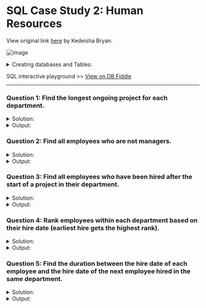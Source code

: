 # SQL Case Study 2: Human Resources

View original link [here](https://d-i-motion.com/lessons/kedeishas-banking-services/) by Kedeisha Bryan.

![image](https://github.com/veekool/Human_Resources-SQL/assets/114795923/0044021e-59aa-4579-beb0-4b675dd8815d)

<details><summary>Creating databases and Tables:</summary>

```sql
-- Create 'departments' table
CREATE TABLE departments (
    id SERIAL PRIMARY KEY,
    name VARCHAR(50),
    manager_id INT
);

-- Create 'employees' table
CREATE TABLE employees (
    id SERIAL PRIMARY KEY,
    name VARCHAR(50),
    hire_date DATE,
    job_title VARCHAR(50),
    department_id INT REFERENCES departments(id)
);

-- Create 'projects' table
CREATE TABLE projects (
    id SERIAL PRIMARY KEY,
    name VARCHAR(50),
    start_date DATE,
    end_date DATE,
    department_id INT REFERENCES departments(id)
);

-- Insert data into 'departments'
INSERT INTO departments (name, manager_id)
VALUES ('HR', 1), ('IT', 2), ('Sales', 3);

-- Insert data into 'employees'
INSERT INTO employees (name, hire_date, job_title, department_id)
VALUES ('John Doe', '2018-06-20', 'HR Manager', 1),
       ('Jane Smith', '2019-07-15', 'IT Manager', 2),
       ('Alice Johnson', '2020-01-10', 'Sales Manager', 3),
       ('Bob Miller', '2021-04-30', 'HR Associate', 1),
       ('Charlie Brown', '2022-10-01', 'IT Associate', 2),
       ('Dave Davis', '2023-03-15', 'Sales Associate', 3);

-- Insert data into 'projects'
INSERT INTO projects (name, start_date, end_date, department_id)
VALUES ('HR Project 1', '2023-01-01', '2023-06-30', 1),
       ('IT Project 1', '2023-02-01', '2023-07-31', 2),
       ('Sales Project 1', '2023-03-01', '2023-08-31', 3);
       
       UPDATE departments
SET manager_id = (SELECT id FROM employees WHERE name = 'John Doe')
WHERE name = 'HR';

UPDATE departments
SET manager_id = (SELECT id FROM employees WHERE name = 'Jane Smith')
WHERE name = 'IT';

UPDATE departments
SET manager_id = (SELECT id FROM employees WHERE name = 'Alice Johnson')
WHERE name = 'Sales';

```
</details>

SQL interactive playground >> [View on DB Fiddle](https://www.db-fiddle.com/f/xckGL9ZW73A6FWhsmPogm7/6)

---

### Question 1: Find the longest ongoing project for each department.
<details><summary>Solution:</summary>
  
  ````sql
  SELECT d.name AS department_name, p.name AS project_name, p.start_date, p.end_date, end_date - start_date AS duration
  FROM projects p
  INNER JOIN departments d ON p.department_id = d.id
  ORDER BY duration DESC
  ````

</details>

<details><summary>Output:</summary>

  ![image](https://github.com/veekool/Human_Resources-SQL/assets/114795923/ea4fc615-6a2c-4ced-83ba-f88ba3043a92)

</details>

### Question 2: Find all employees who are not managers.

<details><summary>Solution:</summary>
  
  ````sql
  SELECT * 
  FROM employees
  WHERE job_title NOT LIKE '%Manager%';
  ````

</details>

<details><summary>Output:</summary>

  ![image](https://github.com/veekool/Human_Resources-SQL/assets/114795923/bcf129c5-21ce-4865-b89f-062973e16868)

</details>

### Question 3: Find all employees who have been hired after the start of a project in their department.

<details><summary>Solution:</summary>
  
  ````sql
  SELECT e.name AS employee_name, e.hire_date, p.start_date as project_start_date, d.name as department_name 
  FROM employees e
  INNER JOIN projects p ON e.department_id = p.department_id
  INNER JOIN departments d ON p.department_id = d.id
  WHERE e.hire_date > p.start_date
  ````

</details>

<details><summary>Output:</summary>

  ![image](https://github.com/veekool/Human_Resources-SQL/assets/114795923/8f793bb2-9acd-40f2-b3a0-2ab403e8e7e0)

</details>

### Question 4: Rank employees within each department based on their hire date (earliest hire gets the highest rank).

<details><summary>Solution:</summary>
  
  ````sql
  SELECT e.name, hire_date, d.name AS department_name, DENSE_RANK() OVER (PARTITION BY(department_id) ORDER BY hire_date ASC) AS rank_
  FROM employees e
  INNER JOIN departments d ON e.department_id = d.id
  ````

</details>

<details><summary>Output:</summary>

  ![image](https://github.com/veekool/Human_Resources-SQL/assets/114795923/c00be492-999e-4e3b-98c6-d8b0b2baf38b)

</details>

### Question 5: Find the duration between the hire date of each employee and the hire date of the next employee hired in the same department.

<details><summary>Solution:</summary>
  
  ````sql
  SELECT e.name, hire_date, d.name AS department_name,
  	LEAD(e.hire_date) OVER (PARTITION BY e.department_id ORDER BY e.hire_date) - e.hire_date AS duration_days
  FROM employees e
  JOIN departments d ON e.department_id = d.id
  ORDER BY e.department_id, e.hire_date
  ````

</details>

<details><summary>Output:</summary>

  ![image](https://github.com/veekool/Human_Resources-SQL/assets/114795923/d549f72f-f0a6-46c9-afdf-374b5ea9d827)

</details>






